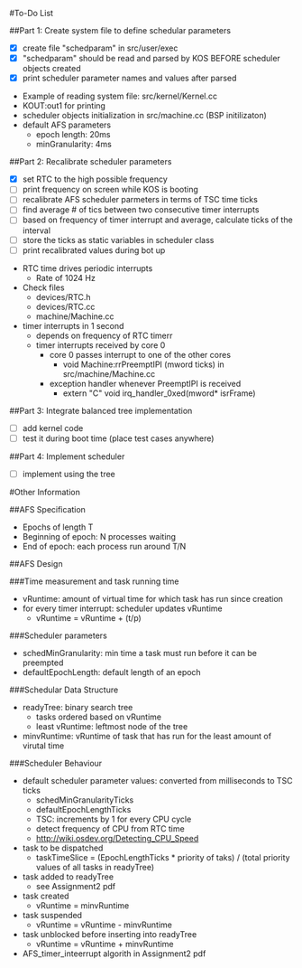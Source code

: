 #To-Do List

##Part 1: Create system file to define schedular parameters
- [x] create file "schedparam" in src/user/exec
- [x] "schedparam" should be read and parsed by KOS BEFORE scheduler objects created
- [x] print scheduler parameter names and values after parsed
- Example of reading system file: src/kernel/Kernel.cc
- KOUT:out1 for printing
- scheduler objects initialization in src/machine.cc (BSP initilizaton)
- default AFS parameters
  - epoch length: 20ms
  - minGranularity: 4ms

##Part 2: Recalibrate scheduler parameters
- [x] set RTC to the high possible frequency
- [ ] print frequency on screen while KOS is booting
- [ ] recalibrate AFS scheduler parmeters in terms of TSC time ticks
- [ ] find average # of tics between two consecutive timer interrupts
- [ ] based on frequency of timer interrupt and average, calculate ticks of the interval
- [ ] store the ticks as static variables in scheduler class
- [ ] print recalibrated values during bot up
- RTC time drives periodic interrupts
  - Rate of 1024 Hz
- Check files
  - devices/RTC.h
  - devices/RTC.cc
  - machine/Machine.cc
- timer interrupts in 1 second
  - depends on frequency of RTC timerr
  - timer interrupts received by core 0
    - core 0 passes interrupt to one of the other cores
      - void Machine:rrPreemptIPI (mword ticks) in src/machine/Machine.cc
    - exception handler whenever PreemptIPI is received
      - extern "C" void irq_handler_0xed(mword* isrFrame)
      
##Part 3: Integrate balanced tree implementation
- [ ] add kernel code
- [ ] test it during boot time (place test cases anywhere)

##Part 4: Implement scheduler
- [ ] implement using the tree

#Other Information

##AFS Specification
- Epochs of length T
- Beginning of epoch: N processes waiting
- End of epoch: each process run around T/N

##AFS Design

###Time measurement and task running time
- vRuntime: amount of virtual time for which task has run since creation
- for every timer interrupt: scheduler updates vRuntime
  - vRuntime = vRuntime + (t/p)
  
###Scheduler parameters
- schedMinGranularity: min time a task must run before it can be preempted
- defaultEpochLength: default length of an epoch

###Schedular Data Structure
- readyTree: binary search tree
  - tasks ordered based on vRuntime
  - least vRuntime: leftmost node of the tree
- minvRuntime: vRuntime of task that has run for the least amount of virutal time

###Scheduler Behaviour
- default scheduler parameter values: converted from milliseconds to TSC ticks
  - schedMinGranularityTicks
  - defaultEpochLengthTicks
  - TSC: increments by 1 for every CPU cycle
  - detect frequency of CPU from RTC time
  - http://wiki.osdev.org/Detecting_CPU_Speed
- task to be dispatched
  - taskTimeSlice = (EpochLengthTicks * priority of taks) / (total priority values of all tasks in readyTree)
- task added to readyTree
  - see Assignment2 pdf
- task created
  - vRuntime = minvRuntime
- task suspended
  - vRuntime = vRuntime - minvRuntime
- task unblocked before inserting into readyTree
  - vRuntime = vRuntime + minvRuntime
- AFS_timer_inteerrupt algorith in Assignment2 pdf
